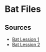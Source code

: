 # Bat Files
## Sources
* [Bat Lession 1](https://www.youtube.com/watch?v=kboexp3QiUg)
* [Bat Lession 2](https://www.youtube.com/watch?v=kboexp3QiUg)
